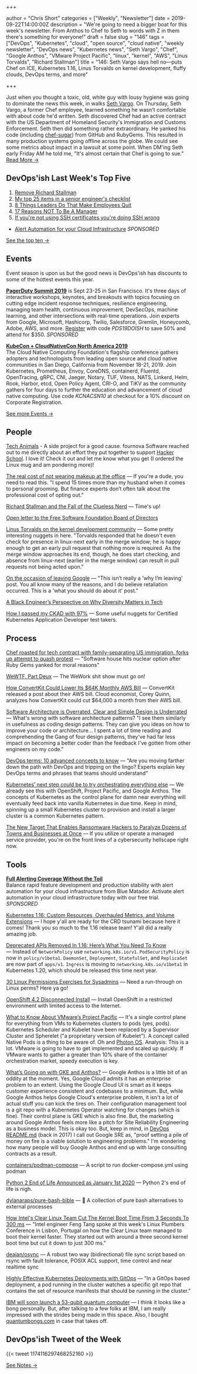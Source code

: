 +++

author = "Chris Short"
categories = ["Weekly", "Newsletter"]
date = 2019-09-22T14:00:00Z
description = "We're going to need a bigger boat for this week's newsletter. From Anthos to Chef to Seth to words with Z in them there's something for everyone!"
draft = false
slug = "146"
tags = ["DevOps", "Kubernetes", "cloud", "open source", "cloud native", "weekly newsletter", "DevOps news", "Kubernetes news", "Seth Vargo", "Chef", "Google Anthos", "VMware Project Pacific", "linux", "kernel", "AWS", "Linus Torvalds", "Richard Stallman"]
title = "146: Seth Vargo says hell no—puts Chef on ICE, Kubernetes 1.16, Linus Torvalds on kernel development, fluffy clouds, DevOps terms, and more"

+++

Just when you thought a toxic, old, white guy with lousy hygiene was going to dominate the news this week, in walks [Seth Vargo](https://twitter.com/sethvargo). On Thursday, Seth Vargo, a former Chef employee, learned something he wasn't comfortable with about code he'd written. Seth discovered Chef had an active contract with the US Department of Homeland Security's Immigration and Customs Enforcement. Seth then did something rather extraordinary. He yanked his code (including [chef-sugar](https://github.com/sethvargo/chef-sugar)) from GitHub and RubyGems. This resulted in many production systems going offline across the globe. We could see some metrics about impact in a lawsuit at some point. When DM'ing Seth early Friday AM he told me, "It's almost certain that Chef is going to sue." [Read More →](https://chrisshort.net/seth-vargo-says-hell-noputs-chef-on-ice/)

## DevOps'ish Last Week's Top Five

1. [Remove Richard Stallman](https://medium.com/@selamie/remove-richard-stallman-fec6ec210794)
1. [My top 25 items in a senior engineer's checklist](https://medium.com/@littleblah/my-top-25-items-in-a-senior-engineers-checklist-c8e9f9f6e3c2)
1. [8 Things Leaders Do That Make Employees Quit](https://hbr.org/2019/09/8-things-leaders-do-that-make-employees-quit)
1. [17 Reasons NOT To Be A Manager](https://charity.wtf/2019/09/08/reasons-not-to-be-a-manager/)
1. [If you're not using SSH certificates you're doing SSH wrong](https://smallstep.com/blog/use-ssh-certificates/)

* [Alert Automation for your Cloud Infrastructure](https://www.bluematador.com/devopsish) *SPONSORED*

[See the top ten →](https://devopsish.com/146/notes/)

## Events

Event season is upon us but the good news is DevOps'ish has discounts to some of the hottest events this year.

[**PagerDuty Summit 2019**](https://summit.pagerduty.com/) is Sept 23-25 in San Francisco. It's three days of interactive workshops, keynotes, and breakouts with topics focusing on cutting edge incident response techniques, resilience engineering, managing team health, continuous improvement, DevSecOps, machine learning, and other intersections with real-time operations. Join experts from Google, Microsoft, Hashicorp, Twilio, Salesforce, Gremlin, Honeycomb, Adobe, AWS, and more. [Register](https://summit.pagerduty.com/summit2019/register?c_280637=PDS19OT) with code *PDS19DOISH* to save 50% and attend for $350. *SPONSORED*

[**KubeCon + CloudNativeCon North America 2019**](https://cshort.co/kcna19)  
The Cloud Native Computing Foundation's flagship conference gathers adopters and technologists from leading open source and cloud native communities in San Diego, California from November 18-21, 2019. Join Kubernetes, Prometheus, Envoy, CoreDNS, containerd, Fluentd, OpenTracing, gRPC, CNI, Jaeger, Notary, TUF, Vitess, NATS, Linkerd, Helm, Rook, Harbor, etcd, Open Policy Agent, CRI-O, and TiKV as the community gathers for four days to further the education and advancement of cloud native computing. Use code *KCNACSN10* at checkout for a 10% discount on Corporate Registration.

[See more Events →](https://devopsish.com/146/events/)

## People

[Tech Animals](http://www.git-tower.com/blog/tech-animals) - A side project for a good cause. fournova Software reached out to me directly about an effort they put together to support [Hacker School](https://www.betterplace.org/en/projects/58054-hacker-school-inspire-young-people-for-coding-and-integrate-refugees). I love it! Check it out and let me know what you get (I ordered the Linux mug and am pondering more)!

[The real cost of not wearing makeup at the office](https://www.fastcompany.com/90400807/the-real-cost-of-not-wearing-makeup-at-the-office) — If you're a dude, you need to read this. "I spend 15 times more than my husband when it comes to personal grooming. But finance experts don’t often talk about the professional cost of opting out."

[Richard Stallman and the Fall of the Clueless Nerd](https://www.wired.com/story/richard-stallman-and-the-fall-of-the-clueless-nerd/) — Time's up!

[Open letter to the Free Software Foundation Board of Directors](https://www.redhat.com/en/blog/open-letter-free-software-foundation-board-directors)

[Linus Torvalds on the kernel development community](https://lwn.net/SubscriberLink/799219/cfc5362a1bf6bc5a/) — Some pretty interesting nuggets in here. "Torvalds responded that he doesn't even check for presence in linux-next early in the merge window; he is happy enough to get an early pull request that nothing more is required. As the merge window approaches its end, though, he does start checking, and absence from linux-next (earlier in the merge window) can result in pull requests not being acted upon."

[On the occasion of leaving Google](https://medium.com/@Irenes/on-the-occasion-of-leaving-google-b8c7029c8d8b) — "This isn’t really a 'why I’m leaving' post. You all know many of the reasons, and I do believe retaliation occurred. This is a 'what you should do about it' post."

[A Black Engineer’s Perspective on Why Diversity Matters in Tech](https://peopleofcolorintech.com/interview/a-black-engineers-perspective-on-why-diversity-matters-in-tech/)

[How I passed my CKAD with 97%](https://medium.com/@kgamanji/how-i-passed-my-ckad-with-97-6b54dcffa72f) — Some useful nuggets for Certified Kubernetes Application Developer test takers.

## Process

[Chef roasted for tech contract with family-separating US immigration, forks up attempt to quash protest](https://www.theregister.co.uk/2019/09/20/chef_roasted_for_ice_dealings/) — "Software house hits nuclear option after Ruby Gems yanked for moral reasons"

[WeWTF, Part Deux](https://www.profgalloway.com/wewtf-part-deux) — The WeWork shit show must go on!

[How ConvertKit Could Lower Its $64K Monthly AWS Bill](https://www.lastweekinaws.com/blog/how-convertkit-could-lower-its-64k-monthly-aws-bill/) — ConvertKit released a post about their AWS bill. Cloud economist, Corey Quinn, analyzes how ConvertKit could cut $64,000 a month from their AWS bill.

[Software Architecture is Overrated, Clear and Simple Design is Underrated](https://blog.pragmaticengineer.com/software-architecture-is-overrated/) — What's wrong with software architecture patterns? "I see them similarly in usefulness as coding design patterns. They can give you ideas on how to improve your code or architecture... I spent a lot of time reading and comprehending the Gang of four design patterns, they've had far less impact on becoming a better coder than the feedback I've gotten from other engineers on my code."

[DevOps terms: 10 advanced concepts to know](https://enterprisersproject.com/article/2019/9/devops-terms-10-advanced) — "Are you moving farther down the path with DevOps and tripping on the lingo? Experts explain key DevOps terms and phrases that teams should understand"

[Kubernetes’ next step could be to try orchestrating everything else](https://www.zdnet.com/article/kubernetes-next-step-could-be-to-try-orchestrating-everything-else/) — We already see this with OpenShift, Project Pacific, and Google Anthos. The concepts of Kubernetes as the control plane for damn near everything will eventually feed back into vanilla Kubernetes in due time. Keep in mind, spinning up a small Kubernetes cluster to provision and install a larger cluster is a common Kubernetes pattern.

[The New Target That Enables Ransomware Hackers to Paralyze Dozens of Towns and Businesses at Once](https://www.propublica.org/article/the-new-target-that-enables-ransomware-hackers-to-paralyze-dozens-of-towns-and-businesses-at-once) — If you utilize or operate a managed service provider, you're on the front lines of a cybersecurity hellscape right now.

## Tools

[**Full Alerting Coverage Without the Toil**](https://www.bluematador.com/devopsish)  
Balance rapid feature development and production stability with alert automation for your cloud infrastructure from Blue Matador. Activate alert automation in your cloud infrastructure today with our free trial. *SPONSORED*

[Kubernetes 1.16: Custom Resources, Overhauled Metrics, and Volume Extensions](https://kubernetes.io/blog/2019/09/18/kubernetes-1-16-release-announcement/) — I hope y'all are ready for the CRD tsunami because here it comes! Thank you so much to the 1.16 release team! Y'all did a really amazing job.

[Deprecated APIs Removed In 1.16: Here’s What You Need To Know](https://kubernetes.io/blog/2019/07/18/api-deprecations-in-1-16/) — Instead of `NetworkPolicy` use `networking.k8s.io/v1`. `PodSecurityPolicy` is now in `policy/v1beta1`. `DaemonSet`, `Deployment`, `StatefulSet`, and `ReplicaSet` are now part of `apps/v1`. `Ingress` is moving to `networking.k8s.io/v1beta1` in Kubernetes 1.20, which should be released this time next year.

[30 Linux Permissions Exercises for Sysadmins](https://devconnected.com/30-linux-permissions-exercises-for-sysadmins/) — Need a run-through on Linux perms? Here ya go!

[OpenShift 4.2 Disconnected Install](https://blog.openshift.com/openshift-4-2-disconnected-install/) — Install OpenShift in a restricted environment with limited access to the Internet.

[What to Know About VMware’s Project Pacific](https://thenewstack.io/5-things-to-know-about-vmwares-project-pacific/) — It's a single control plane for everything from VMs to Kubernetes clusters to pods (yes, pods). Kubernetes Scheduler and Kubelet have been replaced by a Supervisor Cluster and Spherelet ("a proprietary version of Kubelet"). A concept called Native Pods is a thing to be aware of. Oh and [Photon OS](https://vmware.github.io/photon/). Analysis: This is a lot. VMware is going to have to get implemented and scaled up quickly. If VMware wants to gather a greater than 10% share of the container orchestration market, speedy execution is key.

[What’s Going on with GKE and Anthos?](https://bravenewgeek.com/whats-going-on-with-gke-and-anthos/) — Google Anthos is a little bit of an oddity at the moment. Yes, Google Cloud admits it has an enterprise problem to an extent. Using the Google Cloud UI is smart as it keeps customer experience consistent and codebases to a minimum. But, while Google Anthos helps Google Cloud's enterprise problem, it isn't a lot of actual stuff you can kick the tires on. Their configuration management tool is a git repo with a Kubernetes Operator watching for changes (which is fine). Their control plane is GKE which is also fine. But, the marketing around Google Anthos feels more like a pitch for Site Reliability Engineering as a business model. This is okay too. But, keep in mind, in [DevOps README.md](https://github.com/chris-short/DevOps-README.md) (back in 2017) I call out Google SRE as, "proof setting a pile of money on fire is a viable solution to engineering problems." I'm wondering how many people will buy Google Anthos and end up with large consulting contracts as a result.

[containers/podman-compose](https://github.com/containers/podman-compose) — A script to run docker-compose.yml using podman

[Python 2 End of Life Announced as January 1st 2020](https://www.infoq.com/news/2019/09/python-2-end-of-life-approaching/) — Python 2's end of life is nigh.

[dylanaraps/pure-bash-bible](https://github.com/dylanaraps/pure-bash-bible) — 📖 A collection of pure bash alternatives to external processes

[How Intel's Clear Linux Team Cut The Kernel Boot Time From 3 Seconds To 300 ms](https://www.phoronix.com/scan.php?page=news_item&px=Clear-Linux-Kernel-3s-to-300ms) — "Intel engineer Feng Tang spoke at this week's Linux Plumbers Conference in Lisbon, Portugal on how the Clear Linux team managed to boot their kernel faster. They started out with around a three second kernel boot time but cut it down to just 300 ms."

[deajan/osync](https://github.com/deajan/osync) — A robust two way (bidirectional) file sync script based on rsync with fault tolerance, POSIX ACL support, time control and near realtime sync

[Highly Effective Kubernetes Deployments with GitOps](https://medium.com/@timfpark/highly-effective-kubernetes-deployments-with-gitops-c7a0354f1446) — "In a GitOps based deployment, a pod running in the cluster watches a specific git repo that contains the set of resource manifests that should be running in the cluster."

[IBM will soon launch a 53-qubit quantum computer](https://techcrunch.com/2019/09/18/ibm-will-soon-launch-a-53-qubit-quantum-computer/) — I think it looks like a bong personally. But, after talking to a few folks at IBM, I am really impressed with the strides being made in this space. Also, I bought [quantumbongs.com](http://quantumbongs.com/) in case that takes off.

## DevOps'ish Tweet of the Week

{{< tweet 1174116297468252160 >}}

[See Notes →](https://devopsish.com/146/notes/)
